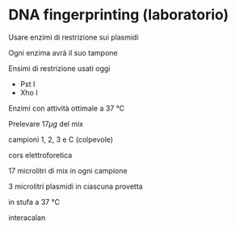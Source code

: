 # DNA fingerprinting (laboratorio)

Usare enzimi di restrizione sui plasmidi

Ogni enzima avrà il suo tampone

Ensimi di restrizione usati oggi

- Pst I
- Xho I

Enzimi con attività ottimale a 37 °C

Prelevare $17\mu g$ del mix

campioni 
1, 2, 3   e C (colpevole)

cors elettroforetica

17 microlitri di mix in ogni campione

3 microlitri plasmidi  in ciascuna provetta

in stufa a 37 °C


interacalan

<!--stackedit_data:
eyJoaXN0b3J5IjpbLTgyNjk5OTkxNyw4ODc3ODcwMDAsLTE0MT
U5MjM2MDcsNzA5MTQyMzk2XX0=
-->